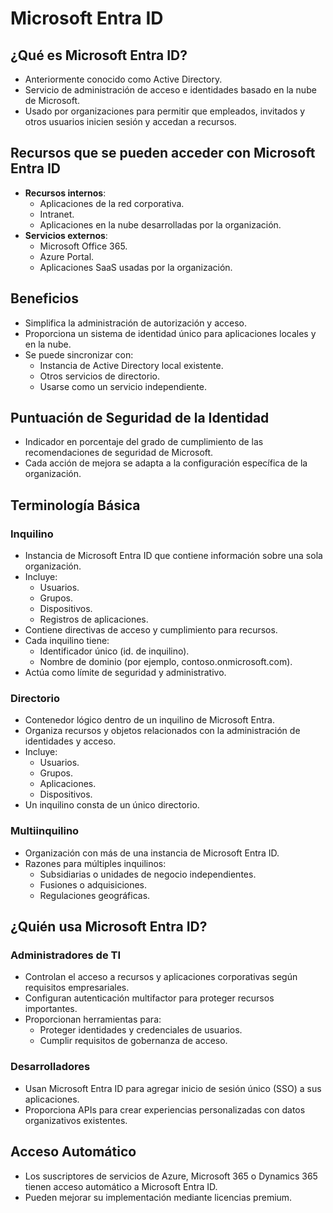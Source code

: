 # Microsoft Entra ID

## ¿Qué es Microsoft Entra ID?
- Anteriormente conocido como Active Directory.
- Servicio de administración de acceso e identidades basado en la nube de Microsoft.
- Usado por organizaciones para permitir que empleados, invitados y otros usuarios inicien sesión y accedan a recursos.

## Recursos que se pueden acceder con Microsoft Entra ID
- **Recursos internos**:
  - Aplicaciones de la red corporativa.
  - Intranet.
  - Aplicaciones en la nube desarrolladas por la organización.
- **Servicios externos**:
  - Microsoft Office 365.
  - Azure Portal.
  - Aplicaciones SaaS usadas por la organización.

## Beneficios
- Simplifica la administración de autorización y acceso.
- Proporciona un sistema de identidad único para aplicaciones locales y en la nube.
- Se puede sincronizar con:
  - Instancia de Active Directory local existente.
  - Otros servicios de directorio.
  - Usarse como un servicio independiente.

## Puntuación de Seguridad de la Identidad
- Indicador en porcentaje del grado de cumplimiento de las recomendaciones de seguridad de Microsoft.
- Cada acción de mejora se adapta a la configuración específica de la organización.

## Terminología Básica

### Inquilino
- Instancia de Microsoft Entra ID que contiene información sobre una sola organización.
- Incluye:
  - Usuarios.
  - Grupos.
  - Dispositivos.
  - Registros de aplicaciones.
- Contiene directivas de acceso y cumplimiento para recursos.
- Cada inquilino tiene:
  - Identificador único (id. de inquilino).
  - Nombre de dominio (por ejemplo, contoso.onmicrosoft.com).
- Actúa como límite de seguridad y administrativo.

### Directorio
- Contenedor lógico dentro de un inquilino de Microsoft Entra.
- Organiza recursos y objetos relacionados con la administración de identidades y acceso.
- Incluye:
  - Usuarios.
  - Grupos.
  - Aplicaciones.
  - Dispositivos.
- Un inquilino consta de un único directorio.

### Multiinquilino
- Organización con más de una instancia de Microsoft Entra ID.
- Razones para múltiples inquilinos:
  - Subsidiarias o unidades de negocio independientes.
  - Fusiones o adquisiciones.
  - Regulaciones geográficas.

## ¿Quién usa Microsoft Entra ID?

### Administradores de TI
- Controlan el acceso a recursos y aplicaciones corporativas según requisitos empresariales.
- Configuran autenticación multifactor para proteger recursos importantes.
- Proporcionan herramientas para:
  - Proteger identidades y credenciales de usuarios.
  - Cumplir requisitos de gobernanza de acceso.

### Desarrolladores
- Usan Microsoft Entra ID para agregar inicio de sesión único (SSO) a sus aplicaciones.
- Proporciona APIs para crear experiencias personalizadas con datos organizativos existentes.

## Acceso Automático
- Los suscriptores de servicios de Azure, Microsoft 365 o Dynamics 365 tienen acceso automático a Microsoft Entra ID.
- Pueden mejorar su implementación mediante licencias premium.
